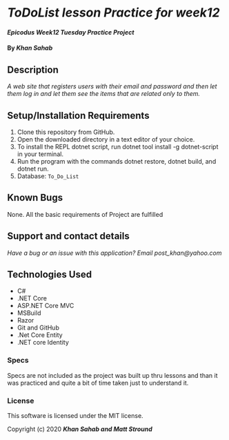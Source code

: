 # _ToDoList lesson Practice for week12_

#### _Epicodus Week12 Tuesday Practice Project_

#### By  _**Khan Sahab**_

## Description

_A web site that registers users with their email and password and then let them log in and let them see the items that are related only to them._

## Setup/Installation Requirements

1. Clone this repository from GitHub.
2. Open the downloaded directory in a text editor of your choice.
3. To install the REPL dotnet script, run dotnet tool install -g dotnet-script in your terminal.
4. Run the program with the commands dotnet restore, dotnet build, and dotnet run.
5. Database: `To_Do_List`
 

## Known Bugs
 
None. All the basic requirements of Project are fulfilled
 
## Support and contact details

_Have a bug or an issue with this application? Email post_khan@yahoo.com_

## Technologies Used

* C#
* .NET Core
* ASP.NET Core MVC
* MSBuild
* Razor
* Git and GitHub
* .Net Core Entity
* .NET core Identity

### Specs

Specs are not included as the project was built up thru lessons and than it was practiced and quite a bit of time taken just to understand it.
### License

This software is licensed under the MIT license.

Copyright (c) 2020 **_Khan Sahab and Matt Stround_**
